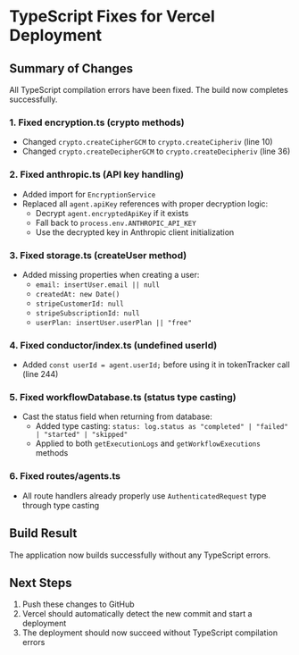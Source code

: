 # TypeScript Fixes for Vercel Deployment

## Summary of Changes

All TypeScript compilation errors have been fixed. The build now completes successfully.

### 1. Fixed encryption.ts (crypto methods)
- Changed `crypto.createCipherGCM` to `crypto.createCipheriv` (line 10)
- Changed `crypto.createDecipherGCM` to `crypto.createDecipheriv` (line 36)

### 2. Fixed anthropic.ts (API key handling)
- Added import for `EncryptionService`
- Replaced all `agent.apiKey` references with proper decryption logic:
  - Decrypt `agent.encryptedApiKey` if it exists
  - Fall back to `process.env.ANTHROPIC_API_KEY`
  - Use the decrypted key in Anthropic client initialization

### 3. Fixed storage.ts (createUser method)
- Added missing properties when creating a user:
  - `email: insertUser.email || null`
  - `createdAt: new Date()`
  - `stripeCustomerId: null`
  - `stripeSubscriptionId: null`
  - `userPlan: insertUser.userPlan || "free"`

### 4. Fixed conductor/index.ts (undefined userId)
- Added `const userId = agent.userId;` before using it in tokenTracker call (line 244)

### 5. Fixed workflowDatabase.ts (status type casting)
- Cast the status field when returning from database:
  - Added type casting: `status: log.status as "completed" | "failed" | "started" | "skipped"`
  - Applied to both `getExecutionLogs` and `getWorkflowExecutions` methods

### 6. Fixed routes/agents.ts
- All route handlers already properly use `AuthenticatedRequest` type through type casting

## Build Result
The application now builds successfully without any TypeScript errors.

## Next Steps
1. Push these changes to GitHub
2. Vercel should automatically detect the new commit and start a deployment
3. The deployment should now succeed without TypeScript compilation errors